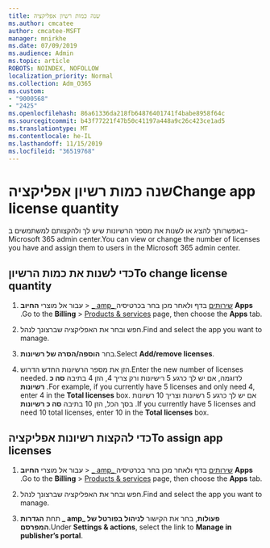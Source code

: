 ```yaml
---
title: שנה כמות רשיון אפליקציה
ms.author: cmcatee
author: cmcatee-MSFT
manager: mnirkhe
ms.date: 07/09/2019
ms.audience: Admin
ms.topic: article
ROBOTS: NOINDEX, NOFOLLOW
localization_priority: Normal
ms.collection: Adm_O365
ms.custom:
- "9000568"
- "2425"
ms.openlocfilehash: 86a61336da218fb64876401741f4babe8958f64c
ms.sourcegitcommit: b43f77221f47b50c41197a448a9c26c423ce1ad5
ms.translationtype: MT
ms.contentlocale: he-IL
ms.lasthandoff: 11/15/2019
ms.locfileid: "36519768"
---
```

# <a name="change-app-license-quantity"></a><span data-ttu-id="0a7d7-102">שנה כמות רשיון אפליקציה</span><span class="sxs-lookup"><span data-stu-id="0a7d7-102">Change app license quantity</span></span>

<span data-ttu-id="0a7d7-103">באפשרותך להציג או לשנות את מספר הרשיונות שיש לך ולהקצותם למשתמשים ב-Microsoft 365 admin center.</span><span class="sxs-lookup"><span data-stu-id="0a7d7-103">You can view or change the number of licenses you have and assign them to users in the Microsoft 365 admin center.</span></span> 

## <a name="to-change-license-quantity"></a><span data-ttu-id="0a7d7-104">כדי לשנות את כמות הרשיון</span><span class="sxs-lookup"><span data-stu-id="0a7d7-104">To change license quantity</span></span>

1. <span data-ttu-id="0a7d7-105">עבור אל מוצרי **החיוב** > [_ amp_ שירותים](https://go.microsoft.com/fwlink/p/?linkid=842054) בדף ולאחר מכן בחר בכרטיסיה **Apps** .</span><span class="sxs-lookup"><span data-stu-id="0a7d7-105">Go to the **Billing** > [Products & services](https://go.microsoft.com/fwlink/p/?linkid=842054) page, then choose the **Apps** tab.</span></span>

2. <span data-ttu-id="0a7d7-106">חפש ובחר את האפליקציה שברצונך לנהל.</span><span class="sxs-lookup"><span data-stu-id="0a7d7-106">Find and select the app you want to manage.</span></span>  

3. <span data-ttu-id="0a7d7-107">בחר **הוספה/הסרה של רשיונות**.</span><span class="sxs-lookup"><span data-stu-id="0a7d7-107">Select **Add/remove licenses**.</span></span>

4. <span data-ttu-id="0a7d7-108">הזן את מספר הרשיונות החדש הדרוש.</span><span class="sxs-lookup"><span data-stu-id="0a7d7-108">Enter the new number of licenses needed.</span></span> <span data-ttu-id="0a7d7-109">לדוגמה, אם יש לך כרגע 5 רישיונות ורק צריך 4, הזן 4 בתיבה **סה כ רשיונות** .</span><span class="sxs-lookup"><span data-stu-id="0a7d7-109">For example, if you currently have 5 licenses and only need 4, enter 4 in the **Total licenses** box.</span></span> <span data-ttu-id="0a7d7-110">אם יש לך כרגע 5 רשיונות וצריך 10 רשיונות בסך הכל, הזן 10 בתיבה **סה כ רשיונות** .</span><span class="sxs-lookup"><span data-stu-id="0a7d7-110">If you currently have 5 licenses and need 10 total licenses, enter 10 in the **Total licenses** box.</span></span>

## <a name="to-assign-app-licenses"></a><span data-ttu-id="0a7d7-111">כדי להקצות רשיונות אפליקציה</span><span class="sxs-lookup"><span data-stu-id="0a7d7-111">To assign app licenses</span></span>

1. <span data-ttu-id="0a7d7-112">עבור אל מוצרי **החיוב** > [_ amp_ שירותים](https://go.microsoft.com/fwlink/p/?linkid=842054) בדף ולאחר מכן בחר בכרטיסיה **Apps** .</span><span class="sxs-lookup"><span data-stu-id="0a7d7-112">Go to the **Billing** > [Products & services](https://go.microsoft.com/fwlink/p/?linkid=842054) page, then choose the **Apps** tab.</span></span>

2. <span data-ttu-id="0a7d7-113">חפש ובחר את האפליקציה שברצונך לנהל.</span><span class="sxs-lookup"><span data-stu-id="0a7d7-113">Find and select the app you want to manage.</span></span>  

3. <span data-ttu-id="0a7d7-114">תחת **הגדרות _ amp_ פעולות**, בחר את הקישור **לניהול בפורטל של המפרסם**.</span><span class="sxs-lookup"><span data-stu-id="0a7d7-114">Under **Settings & actions**, select the link to **Manage in publisher’s portal**.</span></span>